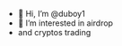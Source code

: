 - 👋 Hi, I’m @duboy1
- 👀 I’m interested in airdrop
- and cryptos trading
  

<!---
duboy1/duboy1 is a ✨ special ✨ repository because its `README.md` (this file) appears on your GitHub profile.
You can click the Preview link to take a look.
--->
